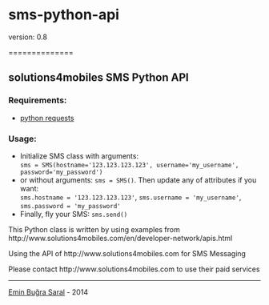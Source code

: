 <h1>sms-python-api</h1>
<p>version: 0.8</p>
==============

<h2>solutions4mobiles SMS Python API</h2>

<h3>Requirements:</h3>
<ul>
<li><a href="http://docs.python-requests.org/en/latest/">python requests</a></li>
</ul>

<h3>Usage:</h3>
<ul>
<li>Initialize SMS class with arguments:<br/><code>sms = SMS(hostname='123.123.123.123', username='my_username', password='my_password')</code></li>
<li>or without arguments: <code>sms = SMS()</code>. Then update any of attributes if you want:<br/><code>sms.hostname = '123.123.123.123'</code>, <code>sms.username = 'my_username'</code>, <code>sms.password = 'my_password'</code></li>
<li>Finally, fly your SMS: <code>sms.send()</code></li>
</ul>

<p>This Python class is written by using examples from
http://www.solutions4mobiles.com/en/developer-network/apis.html</p>

<p>Using the API of http://www.solutions4mobiles.com for SMS Messaging</p>
<p>Please contact http://www.solutions4mobiles.com to use their paid services</p>
<hr>
<p><a href="http://www.eminbugrasaral.com/">Emin Buğra Saral</a> - 2014</p>
